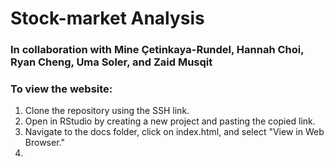 # Stock-market Analysis
### In collaboration with Mine Çetinkaya-Rundel, Hannah Choi, Ryan Cheng, Uma Soler, and Zaid Musqit


### To view the website: 
1. Clone the repository using the SSH link.
2. Open in RStudio by creating a new project and pasting the copied link.
3. Navigate to the docs folder, click on index.html, and select "View in Web Browser."
4.
